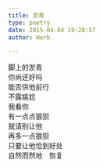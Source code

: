 ```yaml
---  
title: 淤青  
type: poetry  
date: 2015-04-04 19:28:57  
author: Herb  

---  
```

脚上的淤青  
你尚还好吗  
能否供他前行  
不露尴尬  
我看你  
有一点点狼狈  
就请别让他  
再多一点狼狈  
只要让他恰到好处  
自然而然地　恢复